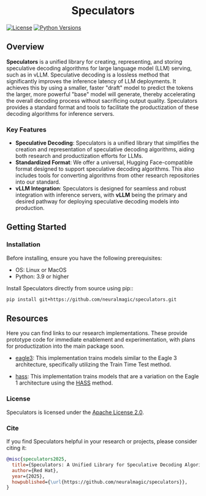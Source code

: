 <div align="center">

# Speculators

</div>

[![License](https://img.shields.io/github/license/neuralmagic/speculators.svg)](https://github.com/neuralmagic/speculators/blob/main/LICENSE) [![Python Versions](https://img.shields.io/badge/Python-3.9--3.13-orange)](https://pypi.python.org/pypi/speculators)

## Overview

**Speculators** is a unified library for creating, representing, and storing speculative decoding algorithms for large language model (LLM) serving, such as in vLLM. Speculative decoding is a lossless method that significantly improves the inference latency of LLM deployments. It achieves this by using a smaller, faster "draft" model to predict the tokens the larger, more powerful "base" model will generate, thereby accelerating the overall decoding process without sacrificing output quality. Speculators provides a standard format and tools to facilitate the productization of these decoding algorithms for inference servers.

### Key Features

- **Speculative Decoding**: Speculators is a unified library that simplifies the creation and representation of speculative decoding algorithms, aiding both research and productization efforts for LLMs.
- **Standardized Format**: We offer a universal, Hugging Face-compatible format designed to support speculative decoding algorithms. This also includes tools for converting algorithms from other research repositories into our standard.
- **vLLM Integration**: Speculators is designed for seamless and robust integration with inference servers, with **vLLM** being the primary and desired pathway for deploying speculative decoding models into production.

## Getting Started

### Installation

Before installing, ensure you have the following prerequisites:

- OS: Linux or MacOS
- Python: 3.9 or higher

Install Speculators directly from source using pip::

```bash
pip install git+https://github.com/neuralmagic/speculators.git
```

## Resources

Here you can find links to our research implementations. These provide prototype code for immediate enablement and experimentation, with plans for productization into the main package soon.

- [eagle3](https://github.com/neuralmagic/speculators/tree/main/research/eagle3): This implementation trains models similar to the Eagle 3 architecture, specifically utilizing the Train Time Test method.

- [hass](https://github.com/neuralmagic/speculators/tree/main/research/hass): This implementation trains models that are a variation on the Eagle 1 architecture using the [HASS](https://github.com/HArmonizedSS/HASS) method.

### License

Speculators is licensed under the [Apache License 2.0](https://github.com/neuralmagic/speculators/blob/main/LICENSE).

### Cite

If you find Speculators helpful in your research or projects, please consider citing it:

```bibtex
@misc{speculators2025,
  title={Speculators: A Unified Library for Speculative Decoding Algorithms in LLM Serving},
  author={Red Hat},
  year={2025},
  howpublished={\url{https://github.com/neuralmagic/speculators}},
}
```
